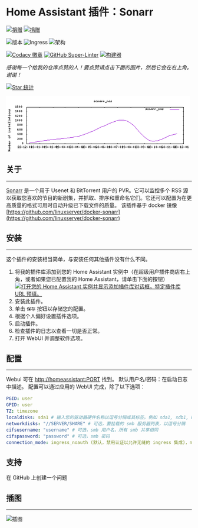 # Home Assistant 插件：Sonarr

[![捐赠][donation-badge]](https://www.buymeacoffee.com/alexbelgium)
[![捐赠][paypal-badge]](https://www.paypal.com/donate/?hosted_button_id=DZFULJZTP3UQA)

![版本](https://img.shields.io/badge/dynamic/json?label=Version&query=%24.version&url=https%3A%2F%2Fraw.githubusercontent.com%2Falexbelgium%2Fhassio-addons%2Fmaster%2Fsonarr%2Fconfig.json)
![Ingress](https://img.shields.io/badge/dynamic/json?label=Ingress&query=%24.ingress&url=https%3A%2F%2Fraw.githubusercontent.com%2Falexbelgium%2Fhassio-addons%2Fmaster%2Fsonarr%2Fconfig.json)
![架构](https://img.shields.io/badge/dynamic/json?color=success&label=Arch&query=%24.arch&url=https%3A%2F%2Fraw.githubusercontent.com%2Falexbelgium%2Fhassio-addons%2Fmaster%2Fsonarr%2Fconfig.json)

[![Codacy 徽章](https://app.codacy.com/project/badge/Grade/9c6cf10bdbba45ecb202d7f579b5be0e)](https://www.codacy.com/gh/alexbelgium/hassio-addons/dashboard?utm_source=github.com&utm_medium=referral&utm_content=alexbelgium/hassio-addons&utm_campaign=Badge_Grade)
[![GitHub Super-Linter](https://img.shields.io/github/actions/workflow/status/alexbelgium/hassio-addons/weekly-supelinter.yaml?label=Lint%20code%20base)](https://github.com/alexbelgium/hassio-addons/actions/workflows/weekly-supelinter.yaml)
[![构建器](https://img.shields.io/github/actions/workflow/status/alexbelgium/hassio-addons/onpush_builder.yaml?label=Builder)](https://github.com/alexbelgium/hassio-addons/actions/workflows/onpush_builder.yaml)

[donation-badge]: https://img.shields.io/badge/Buy%20me%20a%20coffee%20(no%20paypal)-%23d32f2f?logo=buy-me-a-coffee&style=flat&logoColor=white
[paypal-badge]: https://img.shields.io/badge/Buy%20me%20a%20coffee%20with%20Paypal-0070BA?logo=paypal&style=flat&logoColor=white

_感谢每一个给我的仓库点赞的人！要点赞请点击下面的图片，然后它会在右上角。谢谢！_

[![Star 统计](https://raw.githubusercontent.com/alexbelgium/hassio-addons/master/.github/stars2.svg)](https://github.com/alexbelgium/hassio-addons/stargazers)

![下载演变](https://raw.githubusercontent.com/alexbelgium/hassio-addons/master/sonarr/stats.png)

## 关于

---

[Sonarr](https://sonarr.tv/) 是一个用于 Usenet 和 BitTorrent 用户的 PVR。它可以监控多个 RSS 源以获取您喜欢的节目的新剧集，并抓取、排序和重命名它们。它还可以配置为在更高质量的格式可用时自动升级已下载文件的质量。
该插件基于 docker 镜像 [https://github.com/linuxserver/docker-sonarr](https://github.com/linuxserver/docker-sonarr)

## 安装

---

这个插件的安装相当简单，与安装任何其他插件没有什么不同。

1. 将我的插件库添加到您的 Home Assistant 实例中（在超级用户插件商店右上角，或者如果您已配置我的 Home Assistant，请单击下面的按钮）
   [![打开您的 Home Assistant 实例并显示添加插件库对话框，特定插件库 URL 预填。](https://my.home-assistant.io/badges/supervisor_add_addon_repository.svg)](https://my.home-assistant.io/redirect/supervisor_add_addon_repository/?repository_url=https%3A%2F%2Fgithub.com%2Falexbelgium%2Fhassio-addons)
2. 安装此插件。
3. 单击 `保存` 按钮以存储您的配置。
4. 根据个人偏好设置插件选项。
5. 启动插件。
6. 检查插件的日志以查看一切是否正常。
7. 打开 WebUI 并调整软件选项。

## 配置

---

Webui 可在 <http://homeassistant:PORT> 找到。
默认用户名/密码：在启动日志中描述。
配置可以通过应用的 WebUI 完成，除了以下选项：

```yaml
PGID: user
GPID: user
TZ: timezone
localdisks: sda1 # 输入您的驱动器硬件名称以逗号分隔或其标签。例如 sda1, sdb1, MYNAS...
networkdisks: "//SERVER/SHARE" # 可选，要挂载的 smb 服务器列表，以逗号分隔
cifsusername: "username" # 可选，smb 用户名，所有 smb 共享相同
cifspassword: "password" # 可选，smb 密码
connection_mode: ingress_noauth (默认，禁用认证以允许无缝的 ingress 集成)，noingress_auth (禁用 ingress 以允许更简单的外部 URL，启用认证)，ingress_auth (同时启用 ingress 和认证)
```

## 支持

在 GitHub 上创建一个问题

## 插图

---

![插图](https://b0b.fr/wp-content/uploads/2016/02/Sonarr-1-1000x924.jpg)

[repository]: https://github.com/alexbelgium/hassio-addons